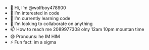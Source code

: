 - 👋 Hi, I’m @wolfboy478900
- 👀 I’m interested in code
- 🌱 I’m currently learning code
- 💞️ I’m looking to collaborate on anything
- 📫 How to reach me 2089977308 olny 12am 10pm mountan time 
- 😄 Pronouns: he IM HIM
- ⚡ Fun fact: im a sigma 

<!---
wolfboy478900/wolfboy478900 is a ✨ special ✨ repository because its `README.md` (this file) appears on your GitHub profile.
You can click the Preview link to take a look at your changes.
--->
